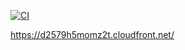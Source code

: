[![CI](https://github.com/Ploinky/nexscore-app/actions/workflows/main.yml/badge.svg)](https://github.com/Ploinky/nexscore-app/actions/workflows/main.yml)

https://d2579h5momz2t.cloudfront.net/
